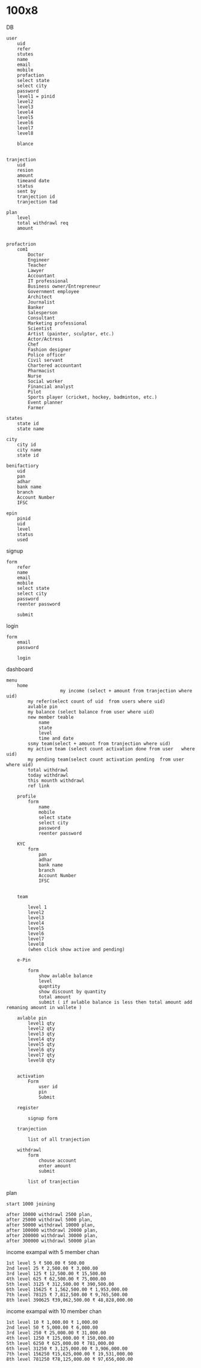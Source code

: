 # 100x8

DB

	user
		uid
		refer
		stutes
		name
		email
		mobile
		profaction
		select state
		select city
		password
		level1 = pinid
		level2
		level3
		level4
		level5
		level6
		level7
		level8
		
		blance
		
		
	tranjection
		uid
		resion
		amount
		timeand date
		status
		sent by
		tranjection id
		tranjection tad
		
	plan
		level
		total withdrawl req
		amount
		
		
	profactrion
		com1
			Doctor
			Engineer
			Teacher
			Lawyer
			Accountant
			IT professional
			Business owner/Entrepreneur
			Government employee
			Architect
			Journalist
			Banker
			Salesperson
			Consultant
			Marketing professional
			Scientist
			Artist (painter, sculptor, etc.)
			Actor/Actress
			Chef
			Fashion designer
			Police officer
			Civil servant
			Chartered accountant
			Pharmacist
			Nurse
			Social worker
			Financial analyst
			Pilot
			Sports player (cricket, hockey, badminton, etc.)
			Event planner
			Farmer
			
	states
		state id 
		state name
		
	city
		city id 
		city name 
		state id
	
	benifactiory
		uid
		pan
		adhar
		bank name
		branch
		Account Number
		IFSC

	epin
		pinid
		uid
		level
		status
		used




signup

	form 
		refer
		name
		email
		mobile
		select state
		select city
		password
		reenter password
		
		submit
	
	
login 

	form
		email 
		password
		
		login
		
dashboard

	menu
		home
                        my income (select + amount from tranjection where uid)
			my refer(select count of uid  from users where uid)
			avlable pin
			my balance (select balance from user where uid)
			new member teable
				name
				state
				level
				time and date 
			ssmy team(select + amount from tranjection where uid)
			my active team (select count activation done from user   where uid)
			my pending team(select count activation pending  from user   where uid)
			total withdrawl 
			today withdrawl
			this mounth withdrawl
			ref link
			
		profile
			form
				name
				mobile
				select state
				select city
				password
				reenter password
		
		KYC
			form
				pan
				adhar
				bank name
				branch
				Account Number
				IFSC
				

		team
		
			level 1
			level2
			level3
			level4
			level5
			level6
			level7
			level8
			(when click show active and pending)
			
		e-Pin
			
			form 
				show avlable balance
				level
				quqntity
				show discount by quantity
				total amount 
				submit ( if avlable balance is less then total amount add remaning amount in wallete )
				
		avlable pin
			level1 qty
			level2 qty
			level3 qty
			level4 qty
			level5 qty
			level6 qty
			level7 qty
			level8 qty
	
			
		activation
			Form
				user id
				pin
				Submit
				
		register
		
			signup form
			
		tranjection
			
			list of all tranjection
	
		withdrawl
			form
				chouse account
				enter amount
				submit
				
			list of tranjection
				
	
	
	
	
	
	
	
	
	
	
	
	
	
	
	
	
	
	
plan


	start 1000 joining
	
	after 10000 withdrawl 2500 plan,
	after 25000 withdrawl 5000 plan,
	after 50000 withdrawl 10000 plan,
	after 100000 withdrawl 20000 plan,
	after 200000 withdrawl 30000 plan,
	after 300000 withdrawl 50000 plan
	
	
income exampal with 5 member chan

	1st level 5 ₹ 500.00 ₹ 500.00 
	2nd level 25 ₹ 2,500.00 ₹ 3,000.00 
	3rd level 125 ₹ 12,500.00 ₹ 15,500.00 
	4th level 625 ₹ 62,500.00 ₹ 75,000.00 
	5th level 3125 ₹ 312,500.00 ₹ 390,500.00 
	6th level 15625 ₹ 1,562,500.00 ₹ 1,953,000.00 
	7th level 78125 ₹ 7,812,500.00 ₹ 9,765,500.00 
	8th level 390625 ₹39,062,500.00 ₹ 48,828,000.00
	
	
	
income exampal with 10 member chan

	1st level 10 ₹ 1,000.00 ₹ 1,000.00 
	2nd level 50 ₹ 5,000.00 ₹ 6,000.00 
	3rd level 250 ₹ 25,000.00 ₹ 31,000.00 
	4th level 1250 ₹ 125,000.00 ₹ 150,000.00 
	5th level 6250 ₹ 625,000.00 ₹ 781,000.00 
	6th level 31250 ₹ 3,125,000.00 ₹ 3,906,000.00 
	7th level 156250 ₹15,625,000.00 ₹ 19,531,000.00 
	8th level 781250 ₹78,125,000.00 ₹ 97,656,000.00 
